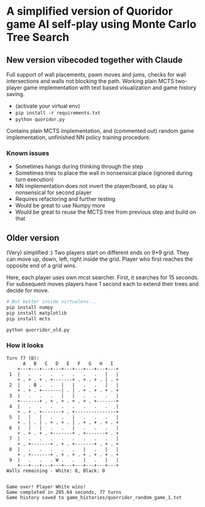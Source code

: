 # A simplified version of Quoridor game AI self-play using Monte Carlo Tree Search

## New version vibecoded together with Claude

Full support of wall placements, pawn moves and jums, checks for
wall intersections and walls not blocking the path. 
Working plain MCTS two-player game implementation with text based visualization
and game history saving.

* (activate your virtual env)
* `pip install -r requirements.txt`
* `python quoridor.py`

Contains plain MCTS implementation, and (commented out) random game implementation, unfinished NN policy training 
procedure.

### Known issues

* Sometimes hangs during thinking through the step
* Sometimes tries to place the wall in nonsensical place (ignored during turn execution)
* NN implementation does not invert the player/board, so play is nonsensical for second player
* Requires refactoring and further testing
* Would be great to use Numpy more
* Would be great to reuse the MCTS tree from previous step and build on that

## Older version
(Very) simplified :)
Two players start on different ends on 9*9 grid. 
They can move up, down, left, right inside the grid.
Player who first reaches the opposite end of a grid wins.

Here, each player uses own mcst searcher. First, it searches for 15 seconds.
For subsequent moves players have 1 second each to extend their trees and decide for move.

```sh
# But better inside virtualenv...
pip install numpy
pip install matplotlib
pip install mcts

python quorridor_old.py
```

### How it looks

```
Turn 77 (B):
      A   B   C   D   E   F   G   H   I  
    +---+---+---+---+---+---+---+---+---+
 1  |   .   .   .   .   .   .   .   |   |
    + . + . + . +-------+ . + . + . | . +
 2  |   . B .   .   |   |   .   .   |   |
    + . + . +-------| . | . + . + . + . +
 3  |   .   .   .   |   |   .   .   .   |
    +-------+ . + . + . + . + . +-------+
 4  |   .   .   .   .   .   .   .   .   |
    + . + . +-------+ . +---------------+
 5  |   |   |   .   .   |   .   .   .   |
    + . | . | . + . + . | . + . + . + . +
 6  |   |   |   .   .   |   .   .   .   |
    + . + . + . +-------+ . +-------+ . +
 7  |   .   .   .   .   .   .   .   .   |
    + . +-------+ . + . +-------+ . + . +
 8  |   .   .   .   .   .   |   .   |   |
    + . +-------+ . + . + . + . + . + . +
 9  |   .   .   . W .   .   |   .   |   |
    +---+---+---+---+---+---+---+---+---+
Walls remaining - White: 0, Black: 0


Game over! Player White wins!
Game completed in 205.64 seconds, 77 turns
Game history saved to game_histories/quorridor_random_game_1.txt
```